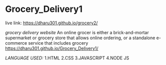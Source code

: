 # Grocery_Delivery1
live link: https://dharu301.github.io/grocery2/




*grocery delivery website*
An online grocer is either a brick-and-mortar supermarket 
or grocery store that allows online ordering,
or a standalone e-commerce service that includes grocery 
 https://dharu301.github.io/Grocery_Delivery1/

*LANGUAGE  USED:*
    1.HTML
    2.CSS
    3.JAVASCRIPT 
    4.NODE JS
